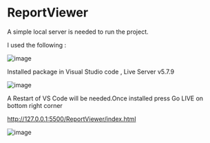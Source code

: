 # ReportViewer

A simple local server is needed to run the project.

I used the following :

![image](https://github.com/user-attachments/assets/3d74f8e6-197c-4129-9239-85b6da335967)

Installed package in Visual Studio code ,  Live Server v5.7.9

![image](https://github.com/user-attachments/assets/9e5d21c1-62e9-4d01-ab86-250b5aef633d)

A Restart of VS Code will be needed.Once installed press Go LIVE on bottom right corner

http://127.0.0.1:5500/ReportViewer/index.html


![image](https://github.com/user-attachments/assets/9775b288-0afc-4cf2-a10d-c27b1977cdb7)


